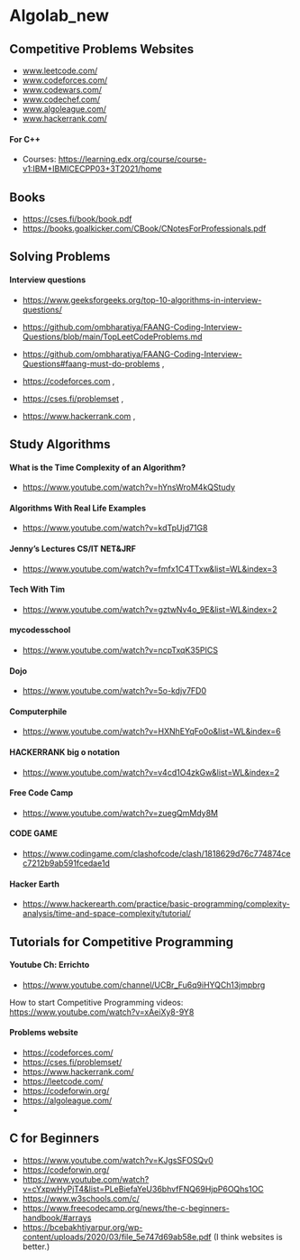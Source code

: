 # Algolab_new

## Competitive Problems Websites
- www.leetcode.com/
- www.codeforces.com/
- www.codewars.com/
- www.codechef.com/
- www.algoleague.com/
- www.hackerrank.com/


#### For C++
- Courses: https://learning.edx.org/course/course-v1:IBM+IBMICECPP03+3T2021/home

## Books
- https://cses.fi/book/book.pdf
- https://books.goalkicker.com/CBook/CNotesForProfessionals.pdf

## Solving Problems

#### Interview questions
- https://www.geeksforgeeks.org/top-10-algorithms-in-interview-questions/

- https://github.com/ombharatiya/FAANG-Coding-Interview-Questions/blob/main/TopLeetCodeProblems.md
- https://github.com/ombharatiya/FAANG-Coding-Interview-Questions#faang-must-do-problems  ,
- https://codeforces.com  ,
- https://cses.fi/problemset  , 
- https://www.hackerrank.com  ,

## Study Algorithms

#### What is the Time Complexity of an Algorithm?
- https://www.youtube.com/watch?v=hYnsWroM4kQStudy
#### Algorithms With Real Life Examples
- https://www.youtube.com/watch?v=kdTpUjd71G8
#### Jenny’s Lectures CS/IT NET&JRF
- https://www.youtube.com/watch?v=fmfx1C4TTxw&list=WL&index=3
#### Tech With Tim 
- https://www.youtube.com/watch?v=gztwNv4o_9E&list=WL&index=2
#### mycodesschool
- https://www.youtube.com/watch?v=ncpTxqK35PICS 
#### Dojo
- https://www.youtube.com/watch?v=5o-kdjv7FD0
#### Computerphile
- https://www.youtube.com/watch?v=HXNhEYqFo0o&list=WL&index=6
#### HACKERRANK big o notation
- https://www.youtube.com/watch?v=v4cd1O4zkGw&list=WL&index=2
#### Free Code Camp 
- https://www.youtube.com/watch?v=zuegQmMdy8M
#### CODE GAME
- https://www.codingame.com/clashofcode/clash/1818629d76c774874cec7212b9ab591fcedae1d
#### Hacker Earth
- https://www.hackerearth.com/practice/basic-programming/complexity-analysis/time-and-space-complexity/tutorial/

## Tutorials for Competitive Programming 

#### Youtube Ch: Errichto
- https://www.youtube.com/channel/UCBr_Fu6q9iHYQCh13jmpbrg

How to start Competitive Programming videos:
https://www.youtube.com/watch?v=xAeiXy8-9Y8
#### Problems website
- https://codeforces.com/
- https://cses.fi/problemset/
- https://www.hackerrank.com/
- https://leetcode.com/
- https://codeforwin.org/
- https://algoleague.com/
- 
## C for Beginners
- https://www.youtube.com/watch?v=KJgsSFOSQv0
- https://codeforwin.org/
- https://www.youtube.com/watch?v=cYxpwHyPjT4&list=PLeBiefaYeU36bhvfFNQ69HjpP6OQhs1OC
- https://www.w3schools.com/c/
- https://www.freecodecamp.org/news/the-c-beginners-handbook/#arrays
- https://bcebakhtiyarpur.org/wp-content/uploads/2020/03/file_5e747d69ab58e.pdf (I think websites is better.)

